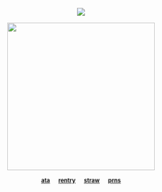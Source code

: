 <div align="center">
 
![](https://komarev.com/ghpvc/?username=bordIands&color=lightgrey&label=.ᐟ.ᐟ)

<img align="center" width="300" height="300" src="https://files.catbox.moe/sotcbc.png">

<div align="center"> 

<sub> [**ata**](https://inumaki.atabook.org/)⠀⠀[**rentry**](https://rentry.co/lovethreat)⠀⠀[**straw**](https://lovethreat.straw.page)⠀⠀[**prns**](https://pronouns.cc/@lovethreat)</sub>
